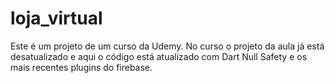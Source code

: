 # loja_virtual

Este é um projeto de um curso da Udemy. No curso o projeto da aula já está desatualizado e aqui o código está atualizado com Dart Null Safety e os mais recentes plugins do firebase.
